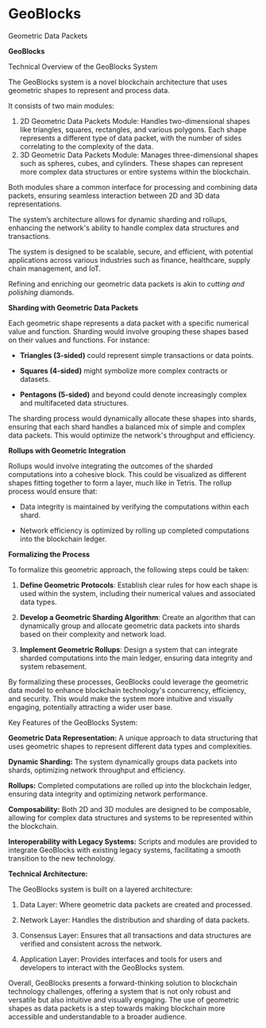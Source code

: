 # GeoBlocks

Geometric Data Packets 

**GeoBlocks**

Technical Overview of the GeoBlocks System

The GeoBlocks system is a novel blockchain architecture that uses geometric shapes to represent and process data. 

It consists of two main modules:

1. 2D Geometric Data Packets Module: Handles two-dimensional shapes like triangles, squares, rectangles, and various polygons. Each shape represents a different type of data packet, with the number of sides correlating to the complexity of the data.
2. 3D Geometric Data Packets Module: Manages three-dimensional shapes such as spheres, cubes, and cylinders. These shapes can represent more complex data structures or entire systems within the blockchain.

Both modules share a common interface for processing and combining data packets, ensuring seamless interaction between 2D and 3D data representations. 

The system’s architecture allows for dynamic sharding and rollups, enhancing the network's ability to handle complex data structures and transactions. 

The system is designed to be scalable, secure, and efficient, with potential applications across various industries such as finance, healthcare, supply chain management, and IoT.

Refining and enriching our geometric data packets is akin to *cutting and polishing* diamonds. 

**Sharding with Geometric Data Packets**

Each geometric shape represents a data packet with a specific numerical value and function. Sharding would involve grouping these shapes based on their values and functions. For instance:

- **Triangles (3-sided)** could represent simple transactions or data points.

- **Squares (4-sided)** might symbolize more complex contracts or datasets.

- **Pentagons (5-sided)** and beyond could denote increasingly complex and multifaceted data structures.

The sharding process would dynamically allocate these shapes into shards, ensuring that each shard handles a balanced mix of simple and complex data packets. This would optimize the network's throughput and efficiency.

**Rollups with Geometric Integration**

Rollups would involve integrating the outcomes of the sharded computations into a cohesive block. This could be visualized as different shapes fitting together to form a layer, much like in Tetris. The rollup process would ensure that:

- Data integrity is maintained by verifying the computations within each shard.

- Network efficiency is optimized by rolling up completed computations into the blockchain ledger.

**Formalizing the Process**

To formalize this geometric approach, the following steps could be taken:

1. **Define Geometric Protocols**: Establish clear rules for how each shape is used within the system, including their numerical values and associated data types.

2. **Develop a Geometric Sharding Algorithm**: Create an algorithm that can dynamically group and allocate geometric data packets into shards based on their complexity and network load.

3. **Implement Geometric Rollups**: Design a system that can integrate sharded computations into the main ledger, ensuring data integrity and system rebasement.

By formalizing these processes, GeoBlocks could leverage the geometric data model to enhance blockchain technology's concurrency, efficiency, and security. This would make the system more intuitive and visually engaging, potentially attracting a wider user base.

Key Features of the GeoBlocks System:

**Geometric Data Representation:** 
A unique approach to data structuring that uses geometric shapes to represent different data types and complexities.

**Dynamic Sharding:** 
The system dynamically groups data packets into shards, optimizing network throughput and efficiency.

**Rollups:**
Completed computations are rolled up into the blockchain ledger, ensuring data integrity and optimizing network performance.

**Composability:**
Both 2D and 3D modules are designed to be composable, allowing for complex data structures and systems to be represented within the blockchain.

**Interoperability with Legacy Systems:**
Scripts and modules are provided to integrate GeoBlocks with existing legacy systems, facilitating a smooth transition to the new technology.

**Technical Architecture:**

The GeoBlocks system is built on a layered architecture:

1. Data Layer: Where geometric data packets are created and processed.

2. Network Layer: Handles the distribution and sharding of data packets.

3. Consensus Layer: Ensures that all transactions and data structures are verified and consistent across the network.

4. Application Layer: Provides interfaces and tools for users and developers to interact with the GeoBlocks system.

Overall, GeoBlocks presents a forward-thinking solution to blockchain technology challenges, offering a system that is not only robust and versatile but also intuitive and visually engaging. The use of geometric shapes as data packets is a step towards making blockchain more accessible and understandable to a broader audience.
